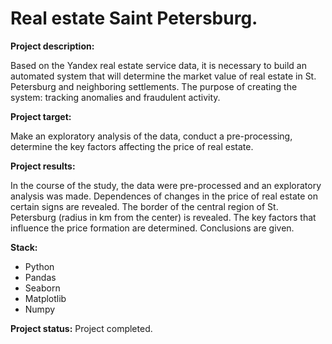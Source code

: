 # Real estate Saint Petersburg.

**Project description:**

Based on the Yandex real estate service data, it is necessary to build an automated system that will determine the market value of real estate in St. Petersburg and neighboring settlements. The purpose of creating the system: tracking anomalies and fraudulent activity.

**Project target:** 

Make an exploratory analysis of the data, conduct a pre-processing, determine the key factors affecting the price of real estate.

**Project results:**

In the course of the study, the data were pre-processed and an exploratory analysis was made. Dependences of changes in the price of real estate on certain signs are revealed. The border of the central region of St. Petersburg (radius in km from the center) is revealed. The key factors that influence the price formation are determined. Conclusions are given.

**Stack:**

- Python 
- Pandas
- Seaborn
- Matplotlib
- Numpy

**Project status:** Project completed.
